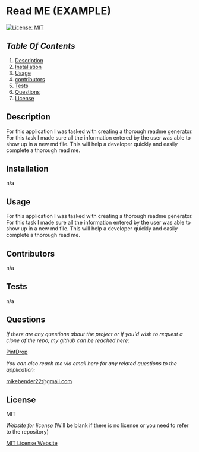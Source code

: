 # Read ME (EXAMPLE)
  
[![License: MIT](https://img.shields.io/badge/License-MIT-yellow.svg)](https://opensource.org/licenses/MIT)

## *Table Of Contents*

1. [Description](#description)  
2. [Installation](#installation)
3. [Usage](#usage)
4. [contributors](#contributors)
5. [Tests](#tests)
6. [Questions](#questions)
7. [License](#license)

## Description

For this application I was tasked with creating a thorough readme generator. For this task I made sure all the information entered by the user was able to show up in a new md file. This will help a developer quickly and easily complete a thorough read me.

## Installation

n/a

## Usage

For this application I was tasked with creating a thorough readme generator. For this task I made sure all the information entered by the user was able to show up in a new md file. This will help a developer quickly and easily complete a thorough read me. 

## Contributors

n/a

## Tests

n/a


## Questions

*If there are any questions about the project or if you'd wish to request a clone of the repo, my github can be reached here:*

[PintDrop](https://github.com/PintoDrop)


*You can also reach me via email here for any related questions to the application:*

mikebender22@gmail.com

## License

MIT

*Website for license* (Will be blank if there is no license or you need to refer to the repository)

[MIT License Website](https://mit-license.org/)
